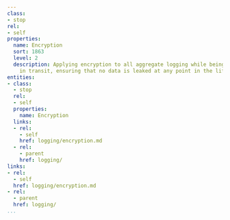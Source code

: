 ```yaml
---
class:
- stop
rel:
- self
properties:
  name: Encryption
  sort: 1863
  level: 2
  description: Applying encryption to all aggregate logging while being stored, and
    in transit, ensuring that no data is leaked at any point in the lifecycle.
entities:
- class:
  - stop
  rel:
  - self
  properties:
    name: Encryption
  links:
  - rel:
    - self
    href: logging/encryption.md
  - rel:
    - parent
    href: logging/
links:
- rel:
  - self
  href: logging/encryption.md
- rel:
  - parent
  href: logging/
...
```

